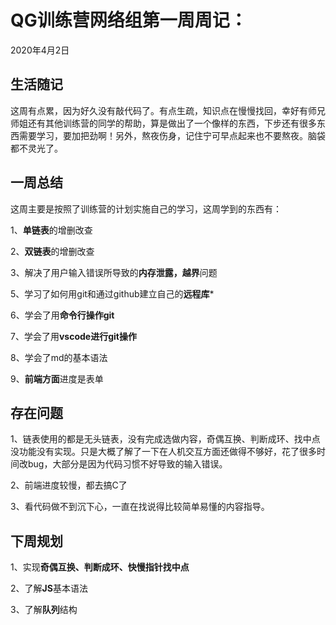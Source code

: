 # QG训练营网络组第一周周记：
2020年4月2日

## 生活随记

这周有点累，因为好久没有敲代码了。有点生疏，知识点在慢慢找回，幸好有师兄师姐还有其他训练营的同学的帮助，算是做出了一个像样的东西，下步还有很多东西需要学习，要加把劲啊！另外，熬夜伤身，记住宁可早点起来也不要熬夜。脑袋都不灵光了。

## 一周总结

这周主要是按照了训练营的计划实施自己的学习，这周学到的东西有：

1、**单链表**的增删改查

2、**双链表**的增删改查

3、解决了用户输入错误所导致的**内存泄露，越界**问题

5、学习了如何用git和通过github建立自己的**远程库***

6、学会了用**命令行操作git**

7、学会了用**vscode进行git操作**

8、学会了md的基本语法

9、**前端方面**进度是表单

## 存在问题

1、链表使用的都是无头链表，没有完成选做内容，奇偶互换、判断成环、找中点没功能没有实现。只是大概了解了一下在人机交互方面还做得不够好，花了很多时间改bug，大部分是因为代码习惯不好导致的输入错误。

2、前端进度较慢，都去搞C了

3、看代码做不到沉下心，一直在找说得比较简单易懂的内容指导。

## 下周规划

1、实现**奇偶互换、判断成环、快慢指针找中点**

2、了解**JS**基本语法

3、了解**队列**结构